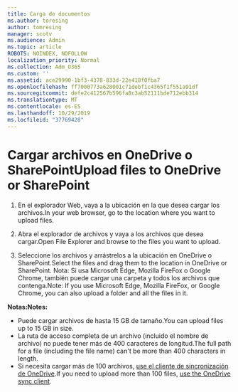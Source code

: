 ```yaml
---
title: Carga de documentos
ms.author: toresing
author: tomresing
manager: scotv
ms.audience: Admin
ms.topic: article
ROBOTS: NOINDEX, NOFOLLOW
localization_priority: Normal
ms.collection: Adm_O365
ms.custom: ''
ms.assetid: ace29990-1bf3-4378-833d-22e418f0fba7
ms.openlocfilehash: ff7000773a628001c71debf1c4365f1f551a91df
ms.sourcegitcommit: defe2c412567b596fa8c3ab52111bde712ebb314
ms.translationtype: MT
ms.contentlocale: es-ES
ms.lasthandoff: 10/29/2019
ms.locfileid: "37769428"
---
```

# <a name="upload-files-to-onedrive-or-sharepoint"></a><span data-ttu-id="14531-102">Cargar archivos en OneDrive o SharePoint</span><span class="sxs-lookup"><span data-stu-id="14531-102">Upload files to OneDrive or SharePoint</span></span>

1. <span data-ttu-id="14531-103">En el explorador Web, vaya a la ubicación en la que desea cargar los archivos.</span><span class="sxs-lookup"><span data-stu-id="14531-103">In your web browser, go to the location where you want to upload files.</span></span>
    
2. <span data-ttu-id="14531-104">Abra el explorador de archivos y vaya a los archivos que desea cargar.</span><span class="sxs-lookup"><span data-stu-id="14531-104">Open File Explorer and browse to the files you want to upload.</span></span>
    
3. <span data-ttu-id="14531-105">Seleccione los archivos y arrástrelos a la ubicación en OneDrive o SharePoint.</span><span class="sxs-lookup"><span data-stu-id="14531-105">Select the files and drag them to the location in OneDrive or SharePoint.</span></span> <span data-ttu-id="14531-106">Nota: Si usa Microsoft Edge, Mozilla FireFox o Google Chrome, también puede cargar una carpeta y todos los archivos que contenga.</span><span class="sxs-lookup"><span data-stu-id="14531-106">Note: If you use Microsoft Edge, Mozilla FireFox, or Google Chrome, you can also upload a folder and all the files in it.</span></span>
    
<span data-ttu-id="14531-107">**Notas:**</span><span class="sxs-lookup"><span data-stu-id="14531-107">**Notes:**</span></span>

- <span data-ttu-id="14531-108">Puede cargar archivos de hasta 15 GB de tamaño.</span><span class="sxs-lookup"><span data-stu-id="14531-108">You can upload files up to 15 GB in size.</span></span> 
- <span data-ttu-id="14531-109">La ruta de acceso completa de un archivo (incluido el nombre de archivo) no puede tener más de 400 caracteres de longitud.</span><span class="sxs-lookup"><span data-stu-id="14531-109">The full path for a file (including the file name) can't be more than 400 characters in length.</span></span> 
- <span data-ttu-id="14531-110">Si necesita cargar más de 100 archivos, [use el cliente de sincronización de OneDrive](https://go.microsoft.com/fwlink/?linkid=866427).</span><span class="sxs-lookup"><span data-stu-id="14531-110">If you need to upload more than 100 files, [use the OneDrive sync client](https://go.microsoft.com/fwlink/?linkid=866427).</span></span> 
  

